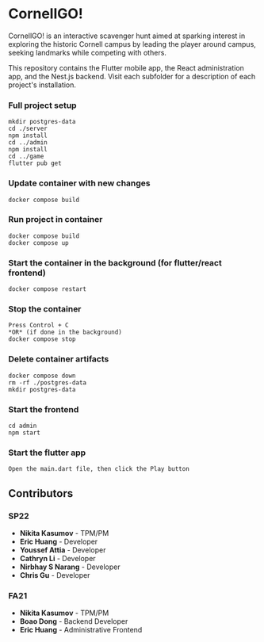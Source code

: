 # CornellGO!

CornellGO! is an interactive scavenger hunt aimed at sparking interest in exploring the historic Cornell campus by leading the player around campus, seeking landmarks while competing with others.

This repository contains the Flutter mobile app, the React administration app, and the Nest.js backend. Visit each subfolder for a description of each project's installation.

### Full project setup

```
mkdir postgres-data
cd ./server
npm install
cd ../admin
npm install
cd ../game
flutter pub get
```

### Update container with new changes

```
docker compose build
```

### Run project in container

```
docker compose build
docker compose up
```

### Start the container in the background (for flutter/react frontend)

```
docker compose restart
```

### Stop the container

```
Press Control + C
*OR* (if done in the background)
docker compose stop
```

### Delete container artifacts

```
docker compose down
rm -rf ./postgres-data
mkdir postgres-data
```

### Start the frontend

```
cd admin
npm start
```

### Start the flutter app

```
Open the main.dart file, then click the Play button
```

## Contributors

### SP22

- **Nikita Kasumov** - TPM/PM
- **Eric Huang** - Developer
- **Youssef Attia** - Developer
- **Cathryn Li** - Developer
- **Nirbhay S Narang** - Developer
- **Chris Gu** - Developer

### FA21

- **Nikita Kasumov** - TPM/PM
- **Boao Dong** - Backend Developer
- **Eric Huang** - Administrative Frontend
